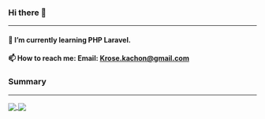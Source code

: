 ### Hi there 👋
---

#### 🌱 I’m currently learning PHP Laravel.
#### 📫 How to reach me: Email: Krose.kachon@gmail.com

### Summary
---
<a href="#">
  <img align="center" src="https://github-readme-stats.vercel.app/api?username=KevinHoi128&theme=vue&show_icons=true&hide_title=true" />
</a>
<a href="#">
  <img align="center" src="https://github-readme-stats.vercel.app/api/top-langs/?username=KevinHoi128&theme=vue" />
</a>

<!--
**KevinHoi128/KevinHoi128** is a ✨ _special_ ✨ repository because its `README.md` (this file) appears on your GitHub profile.

Here are some ideas to get you started:

- 🔭 I’m currently working on ...
- 🌱 I’m currently learning ...
- 👯 I’m looking to collaborate on ...
- 🤔 I’m looking for help with ...
- 💬 Ask me about ...
- 📫 How to reach me: ...
- 😄 Pronouns: ...
- ⚡ Fun fact: ...
-->
